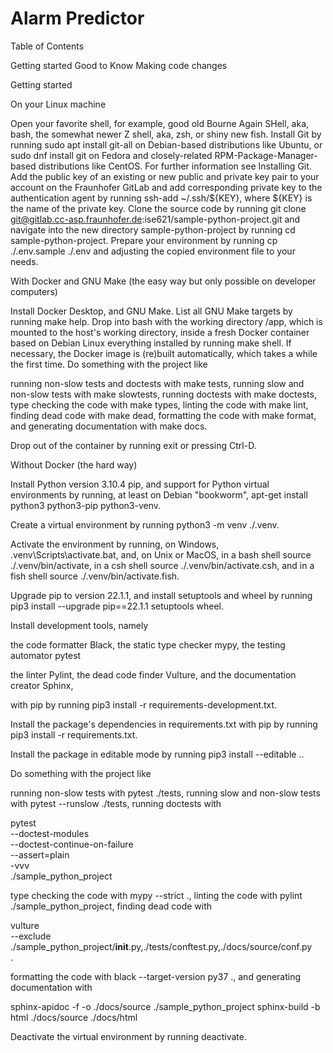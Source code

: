 # Alarm Predictor

Table of Contents

Getting started
Good to Know
Making code changes


Getting started

On your Linux machine

Open your favorite shell, for example, good old
Bourne Again SHell, aka, bash,
the somewhat newer
Z shell, aka, zsh,
or shiny new
fish.
Install Git by running
sudo apt install git-all on Debian-based
distributions like Ubuntu, or
sudo dnf install git on Fedora and closely-related
RPM-Package-Manager-based distributions like
CentOS. For further information see
Installing Git.
Add the public key of an existing or new public and private key pair to your
account on the
Fraunhofer GitLab
and add corresponding private key to the authentication agent by running
ssh-add ~/.ssh/${KEY}, where ${KEY} is the name of the private key.
Clone the source code by running
git clone git@gitlab.cc-asp.fraunhofer.de:ise621/sample-python-project.git
and navigate into the new directory sample-python-project by running
cd sample-python-project.
Prepare your environment by running cp ./.env.sample ./.env and adjusting
the copied environment file to your needs.


With Docker and GNU Make (the easy way but only possible on developer computers)

Install Docker Desktop, and
GNU Make.
List all GNU Make targets by running make help.
Drop into bash with the working directory /app, which is mounted to the
host's working directory, inside a fresh Docker container based on Debian
Linux everything installed by running make shell. If necessary, the Docker
image is (re)built automatically, which takes a while the first time.
Do something with the project like

running non-slow tests and doctests with make tests,
running slow and non-slow tests with make slowtests,
running doctests with make doctests,
type checking the code with make types,
linting the code with make lint,
finding dead code with make dead,
formatting the code with make format, and
generating documentation with make docs.


Drop out of the container by running exit or pressing Ctrl-D.


Without Docker (the hard way)


Install Python version 3.10.4
pip, and support for
Python virtual environments
by running, at least on Debian "bookworm",
apt-get install python3 python3-pip python3-venv.


Create a virtual environment by running
python3 -m venv ./.venv.


Activate the environment by running, on Windows,
.venv\Scripts\activate.bat, and, on Unix or MacOS, in
a bash shell
source ./.venv/bin/activate,
in a csh shell
source ./.venv/bin/activate.csh,
and in a fish shell
source ./.venv/bin/activate.fish.


Upgrade pip to version 22.1.1, and install
setuptools and
wheel by running
pip3 install --upgrade pip==22.1.1 setuptools wheel.


Install development tools, namely

the code formatter Black,
the static type checker mypy,
the testing automator pytest

the linter Pylint,
the dead code finder Vulture, and
the documentation creator Sphinx,

with pip by running
pip3 install -r requirements-development.txt.


Install the package's dependencies in requirements.txt with
pip by running
pip3 install -r requirements.txt.


Install the package in editable mode by running
pip3 install --editable ..


Do something with the project like

running non-slow tests with pytest ./tests,
running slow and non-slow tests with pytest --runslow ./tests,
running doctests with

pytest \
  --doctest-modules \
  --doctest-continue-on-failure \
  --assert=plain \
  -vvv \
  ./sample_python_project



type checking the code with mypy --strict .,
linting the code with pylint ./sample_python_project,
finding dead code with

vulture \
   --exclude ./sample_python_project/__init__.py,./tests/conftest.py,./docs/source/conf.py \
  .



formatting the code with black --target-version py37 ., and
generating documentation with

sphinx-apidoc -f -o ./docs/source ./sample_python_project
sphinx-build -b html ./docs/source ./docs/html






Deactivate the virtual environment by running deactivate.
